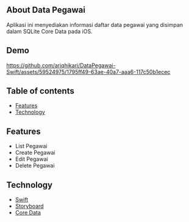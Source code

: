 ## About Data Pegawai

Aplikasi ini menyediakan informasi daftar data pegawai yang disimpan dalam SQLite Core Data pada iOS.

## Demo
https://github.com/ariqhikari/DataPegawai-Swift/assets/59524975/1795ff49-63ae-40a7-aaa6-117c50b1ecec

## Table of contents

- [Features](#features)
- [Technology](#technology)

## Features

- List Pegawai
- Create Pegawai
- Edit Pegawai
- Delete Pegawai

## Technology

- [Swift](https://developer.apple.com/swift/)
- [Storyboard](https://developer.apple.com/documentation/uikit/uistoryboard)
- [Core Data](https://developer.apple.com/documentation/coredata)
